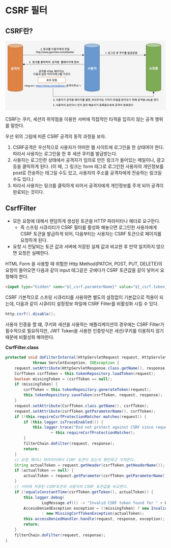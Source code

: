 # CSRF 필터

## CSRF란?

![csrf](./images/csrf.png)

CSRF는 쿠키, 세션의 취약점을 이용한 서버에 직접적인 타격을 입히지 않는 공격 행위를 말한다. 

우선 위의 그림에 따른 CSRF 공격의 동작 과정을 보자.

1. CSRF공격은 우선적으로 사용자가 어떠한 웹 사이트에 로그인을 한 상태여야 한다. 따라서 사용자는 로그인을 한 후 세션 쿠키를 발급받는다.
2. 사용자는 로그인한 상태에서 공격자가 임의로 만든 링크가 들어있는 메일이나, 광고 등을 클릭하게 된다. (이 때, 그 링크는 form 태그로 로그인한 사용자의 개인정보를 post로 전송하는 태그일 수도 있고, 사용자의 주소를 공격자에게 전송하는 링크일 수도 있다.)
3. 따라서 사용자는 링크를 클릭하게 되어서 공격자에게 개인정보를 주게 되어 공격이 완료되는 것이다.

## CsrfFilter

- 모든 요청에 대해서 랜덤하게 생성된 토큰을 HTTP 파라미터나 헤더로 요구한다.
	- 즉 스프링 시큐리티가 CSRF 필터를 활성화 해놓으면 로그인한 사용자에게 CSRF 토큰을 발급하게 되어, 다음부터는 사용자는 CSRF 토큰으로 페이지를 요청하게 된다.
- 요청 시 전달되는 토큰 값과 서버에 저장된 실제 값과 비교한 후 만약 일치하지 않으면 요청은 실패한다.

HTML Form 을 사용할 때 위험한 Http Method(PATCH, POST, PUT, DELETE)의 요청이 들어오면 다음과 같이 input 태그같은 곳에다가 CSRF 토큰값을 같이 넣어서 요청해야 한다.

```html
<input type="hidden" name="${_csrf.paramterName}" value="${_csrf.token}"/>
```

CSRF 기본적으로 스프링 시큐리티를 사용하면 별도의 설정없이 기본값으로 적용이 되는데, 다음과 같이 시큐리티 설정정보 파일에 CSRF Filter를 비활성화 시킬 수 있다.

```java
http.csrf().disable();
```

사용자 인증을 할 떄, 쿠키와 세션을 사용하는 애플리케이션의 경우에는 CSRF Filter가 필수적으로 필요하지만, JWT Token을 사용한 인증방식은 세션/쿠키를 이용하지 않기 때문에 비활성화 해야한다.

**CsrfFilter.class**

```java
protected void doFilterInternal(HttpServletRequest request, HttpServletResponse response, FilterChain filterChain)
			throws ServletException, IOException {
	request.setAttribute(HttpServletResponse.class.getName(), response);
	CsrfToken csrfToken = this.tokenRepository.loadToken(request);
	boolean missingToken = (csrfToken == null);
	if (missingToken) {
		csrfToken = this.tokenRepository.generateToken(request);
		this.tokenRepository.saveToken(csrfToken, request, response);
	}
	request.setAttribute(CsrfToken.class.getName(), csrfToken);
	request.setAttribute(csrfToken.getParameterName(), csrfToken);
	if (!this.requireCsrfProtectionMatcher.matches(request)) {
		if (this.logger.isTraceEnabled()) {
			this.logger.trace("Did not protect against CSRF since request did not match "
					+ this.requireCsrfProtectionMatcher);
		}
		filterChain.doFilter(request, response);
		return;
	}
	// 요청 헤더나 파라미터에서 CSRF 토큰이 있는지 확인하고 가져온다.
	String actualToken = request.getHeader(csrfToken.getHeaderName());
	if (actualToken == null) {
		actualToken = request.getParameter(csrfToken.getParameterName());
	}
	// 서버에 저장된 CSRF토큰과 사용자의 CSRF 토큰값을 비교한다.
	if (!equalsConstantTime(csrfToken.getToken(), actualToken)) {
		this.logger.debug(
				LogMessage.of(() -> "Invalid CSRF token found for " + UrlUtils.buildFullRequestUrl(request)));
		AccessDeniedException exception = (!missingToken) ? new InvalidCsrfTokenException(csrfToken, actualToken)
				: new MissingCsrfTokenException(actualToken);
		this.accessDeniedHandler.handle(request, response, exception);
		return;
	}
	filterChain.doFilter(request, response);
}
```
